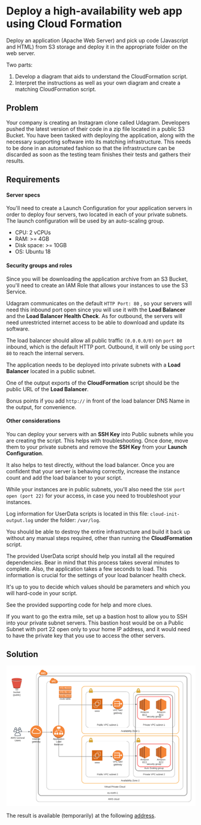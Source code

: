# Deploy a high-availability web app using Cloud Formation

Deploy an application (Apache Web Server) and pick up code (Javascript and HTML) from S3
storage and deploy it in the appropriate folder on the web server.

Two parts:
1. Develop a diagram that aids to understand the CloudFormation script.
2. Interpret the instructions as well as your own diagram and create a matching CloudFormation script.

## Problem

Your company is creating an Instagram clone called Udagram. Developers pushed the latest version of their code in a zip 
file located in a public S3 Bucket. You have been tasked with deploying the application, along with the necessary 
supporting software into its matching infrastructure. This needs to be done in an automated fashion so that the 
infrastructure can be discarded as soon as the testing team finishes their tests and gathers their results.

## Requirements

#### Server specs

You'll need to create a Launch Configuration for your application servers in order to deploy four servers, two located 
in each of your private subnets. The launch configuration will be used by an auto-scaling group.

- CPU: 2 vCPUs
- RAM: >= 4GB
- Disk space: >= 10GB
- OS: Ubuntu 18

#### Security groups and roles

Since you will be downloading the application archive from an S3 Bucket, you'll need to create an IAM Role that 
allows your instances to use the S3 Service.

Udagram communicates on the default `HTTP Port: 80` , so your servers will need this inbound port open since you will 
use it with the **Load Balancer** and the **Load Balancer Health Check**. As for outbound, the servers will need 
unrestricted internet access to be able to download and update its software.

The load balancer should allow all public traffic `(0.0.0.0/0)` on `port 80` inbound, which is the default HTTP port.
Outbound, it will only be using `port 80` to reach the internal servers.

The application needs to be deployed into private subnets with a **Load Balancer** located in a public subnet.

One of the output exports of the **CloudFormation** script should be the public URL of the **Load Balancer**.

Bonus points if you add `http://` in front of the load balancer DNS Name in the output, for convenience.

#### Other considerations

You can deploy your servers with an **SSH Key** into Public subnets while you are creating the script. This helps with
troubleshooting. Once done, move them to your private subnets and remove the **SSH Key** from your
 **Launch Configuration**.

It also helps to test directly, without the load balancer. Once you are confident that your server is behaving 
correctly, increase the instance count and add the load balancer to your script.

While your instances are in public subnets, you'll also need the `SSH port open (port 22)` for your access, 
in case you need to troubleshoot your instances.

Log information for UserData scripts is located in this file: `cloud-init-output.log` under the folder: `/var/log`.

You should be able to destroy the entire infrastructure and build it back up without any manual steps required, other 
than running the **CloudFormation** script.

The provided UserData script should help you install all the required dependencies. Bear in mind that this process takes
several minutes to complete. Also, the application takes a few seconds to load. This information is crucial for the 
settings of your load balancer health check.

It's up to you to decide which values should be parameters and which you will hard-code in your script.

See the provided supporting code for help and more clues.

If you want to go the extra mile, set up a bastion host to allow you to SSH into your private subnet servers. This 
bastion host would be on a Public Subnet with port 22 open only to your home IP address, and it would need to have the 
private key that you use to access the other servers.

## Solution

![Infrastructure diagram](diagram.png)

The result is available (temporarily) at the following [address](http://udagr-webap-3dat66u6gkkg-1501154457.eu-north-1.elb.amazonaws.com/).
